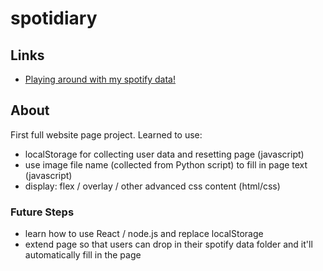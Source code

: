 # spotidiary
## Links
* [Playing around with my spotify data!](https://hl105.github.io/spotify-diary/)

## About
First full website page project. Learned to use:
- localStorage for collecting user data and resetting page (javascript)
- use image file name (collected from Python script) to fill in page text (javascript)
- display: flex / overlay / other advanced css content (html/css)


### Future Steps
- learn how to use React / node.js and replace localStorage
- extend page so that users can drop in their spotify data folder and it'll automatically fill in the page

